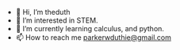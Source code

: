 - 👋 Hi, I’m theduth
- 👀 I’m interested in STEM.
- 🌱 I’m currently learning calculus, and python.
- 📫 How to reach me parkerwduthie@gmail.com

<!---
PwD3141/PwD3141 is a ✨ special ✨ repository because its `README.md` (this file) appears on your GitHub profile.
You can click the Preview link to take a look at your changes.
--->
